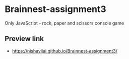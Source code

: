 # Brainnest-assignment3
Only JavaScript - rock, paper and scissors console game

## Preview link
- https://nishavijai.github.io/Brainnest-assignment3/
